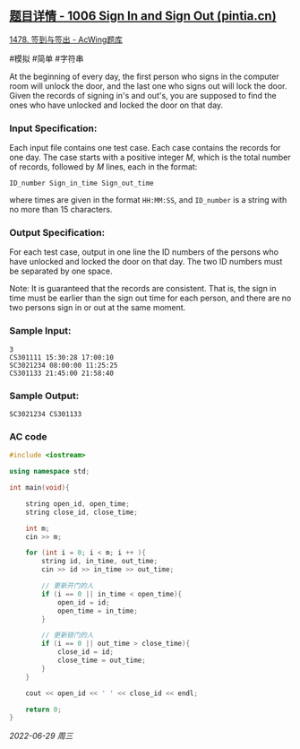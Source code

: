 ## [题目详情 - 1006 Sign In and Sign Out (pintia.cn)](https://pintia.cn/problem-sets/994805342720868352/problems/994805516654460928)

[1478. 签到与签出 - AcWing题库](https://www.acwing.com/problem/content/1480/)

#模拟 #简单 #字符串 

At the beginning of every day, the first person who signs in the computer room will unlock the door, and the last one who signs out will lock the door. Given the records of signing in's and out's, you are supposed to find the ones who have unlocked and locked the door on that day.

### Input Specification:

Each input file contains one test case. Each case contains the records for one day. The case starts with a positive integer *M*, which is the total number of records, followed by *M* lines, each in the format:

```
ID_number Sign_in_time Sign_out_time
```

where times are given in the format `HH:MM:SS`, and `ID_number` is a string with no more than 15 characters.

### Output Specification:

For each test case, output in one line the ID numbers of the persons who have unlocked and locked the door on that day. The two ID numbers must be separated by one space.

Note: It is guaranteed that the records are consistent. That is, the sign in time must be earlier than the sign out time for each person, and there are no two persons sign in or out at the same moment.

### Sample Input:

```in
3
CS301111 15:30:28 17:00:10
SC3021234 08:00:00 11:25:25
CS301133 21:45:00 21:58:40
```

### Sample Output:

```out
SC3021234 CS301133
```

### AC code

```cpp
#include <iostream>

using namespace std;

int main(void){

    string open_id, open_time;
    string close_id, close_time;

    int m;
    cin >> m;

    for (int i = 0; i < m; i ++ ){
        string id, in_time, out_time;
        cin >> id >> in_time >> out_time;

        // 更新开门的人
        if (i == 0 || in_time < open_time){
            open_id = id;
            open_time = in_time;
        }

        // 更新锁门的人
        if (i == 0 || out_time > close_time){
            close_id = id;
            close_time = out_time;
        }
    }

    cout << open_id << ' ' << close_id << endl;

    return 0;
}
```


*2022-06-29 周三*